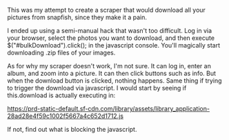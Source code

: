 This was my attempt to create a scraper that would download all your
pictures from snapfish, since they make it a pain.

I ended up using a semi-manual hack that wasn't too difficult.  Log in
via your browser, select the photos you want to download, and then
execute $("#bulkDownload").click(); in the javascript console.  You'll
magically start downloading .zip files of your images.

As for why my scraper doesn't work, I'm not sure.  It can log in,
enter an album, and zoom into a picture.  It can then click buttons
such as info.  But when the download button is clicked, nothing
happens.  Same thing if trying to trigger the download via javascript.
I would start by seeing if this.download is actually executing in:

https://prd-static-default.sf-cdn.com/library/assets/library_application-28ad28e4f59c1002f5667a4c652d1712.js

If not, find out what is blocking the javascript.